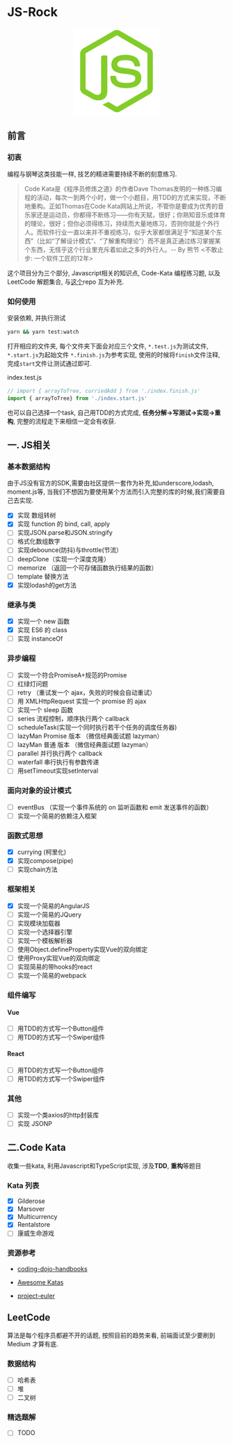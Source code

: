 # JS-Rock

<p align="center">
  <a href="#">
    <img width="200" src="./assets/js-rock.png"></img>
  </a>
</p>

## 前言

### 初衷

编程与钢琴这类技能一样, 技艺的精进需要持续不断的刻意练习.  

> Code Kata是《程序员修炼之道》的作者Dave Thomas发明的一种练习编程的活动，每次一到两个小时，做一个小题目，用TDD的方式来实现，不断地重构。正如Thomas在Code Kata网站上所说，不管你是要成为优秀的音乐家还是运动员，你都得不断练习——你有天赋，很好；你熟知音乐或体育的理论，很好；但你必须得练习，持续而大量地练习，否则你就是个外行人。而软件行业一直以来并不重视练习，似乎大家都很满足于“知道某个东西”（比如“了解设计模式”、“了解重构理论”）而不是真正通过练习掌握某个东西，无怪乎这个行业里充斥着如此之多的外行人。-- By 熊节 <不敢止步: 一个软件工匠的12年>

这个项目分为三个部分, Javascript相关的知识点, Code-Kata 编程练习题, 以及 LeetCode 解题集合, 与[这个](https://github.com/chenxiaoyao6228/blog)repo 互为补充.

### 如何使用

安装依赖, 并执行测试

```bash
yarn && yarn test:watch
```

打开相应的文件夹, 每个文件夹下面会对应三个文件, `*.test.js`为测试文件, `*.start.js`为起始文件 `*.finish.js`为参考实现, 使用的时候将`finish`文件注释, 完成`start`文件让测试通过即可.

index.test.js

```js
// import { arrayToTree, curriedAdd } from './index.finish.js'
import { arrayToTree} from './index.start.js'
```

也可以自己选择一个task, 自己用TDD的方式完成, **任务分解->写测试->实现->重构**, 完整的流程走下来相信一定会有收获.

## 一. JS相关

### 基本数据结构

由于JS没有官方的SDK,需要由社区提供一套作为补充,如underscore,lodash, moment.js等, 当我们不想因为要使用某个方法而引入完整的库的时候,我们需要自己去实现.

- [x] 实现 数组转树
- [x] 实现 function 的 bind, call, apply
- [ ] 实现JSON.parse和JSON.stringify
- [ ] 格式化数组数字
- [ ] 实现debounce(防抖)与throttle(节流）
- [ ] deepClone（实现一个深度克隆）
- [ ] memorize （返回一个可存储函数执行结果的函数）
- [ ] template 替换方法
- [x] 实现lodash的get方法

### 继承与类

- [x] 实现一个 new 函数
- [x] 实现 ES6 的 class
- [ ] 实现 instanceOf

### 异步编程

- [ ] 实现一个符合PromiseA+规范的Promise
- [ ] 红绿灯问题
- [ ] retry （重试发一个 ajax，失败的时候会自动重试）
- [ ] 用 XMLHttpRequest 实现一个 promise 的 ajax
- [ ] 实现一个 sleep 函数
- [ ] series 流程控制，顺序执行两个 callback
- [ ] scheduleTask(实现一个同时执行若干个任务的调度任务器)
- [ ] lazyMan Promise 版本 （微信经典面试题 lazyman）
- [ ] lazyMan 普通 版本 （微信经典面试题 lazyman）
- [ ] parallel 并行执行两个 callback
- [ ] waterfall 串行执行有参数传递
- [ ] 用setTimeout实现setInterval

### 面向对象的设计模式

- [ ] eventBus （实现一个事件系统的 on 监听函数和 emit 发送事件的函数）
- [ ] 实现一个简易的依赖注入框架

### 函数式思想

- [x] currying (柯里化)
- [x] 实现compose(pipe)
- [ ] 实现chain方法

### 框架相关

- [x] 实现一个简易的AngularJS
- [ ] 实现一个简易的JQuery
- [ ] 实现模块加载器
- [ ] 实现一个选择器引擎
- [ ] 实现一个模板解析器
- [ ] 使用Object.defineProperty实现Vue的双向绑定
- [ ] 使用Proxy实现Vue的双向绑定
- [ ] 实现简易的带hooks的react
- [ ] 实现一个简易的webpack

### 组件编写

#### Vue

- [ ] 用TDD的方式写一个Button组件
- [ ] 用TDD的方式写一个Swiper组件

#### React

- [ ] 用TDD的方式写一个Button组件
- [ ] 用TDD的方式写一个Swiper组件

### 其他

- [ ] 实现一个类axios的http封装库
- [ ] 实现 JSONP

## 二.Code Kata

收集一些kata, 利用Javascript和TypeScript实现, 涉及**TDD**, **重构**等题目

### Kata 列表

- [x] Gilderose
- [x] Marsover
- [x] Multicurrency
- [x] Rentalstore
- [ ] 康威生命游戏

### 资源参考

- [coding-dojo-handbooks](https://www.amazon.com/Coding-Dojo-Handbook-Emily-Bache/dp/919811803X)

- [Awesome Katas](https://github.com/gamontal/awesome-katas)

- [project-euler](https://www.freecodecamp.org/learn/coding-interview-prep/project-euler)

## LeetCode

算法是每个程序员都避不开的话题, 按照目前的趋势来看, 前端面试至少要刷到 Medium 才算有底.

### 数据结构

- [ ] 哈希表
- [ ] 堆
- [ ] 二叉树

### 精选题解

- [ ] TODO
